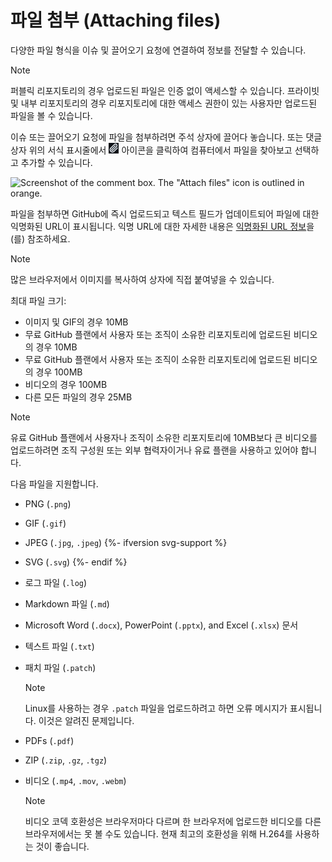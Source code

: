# 파일 첨부 (Attaching files)

다양한 파일 형식을 이슈 및 끌어오기 요청에 연결하여 정보를 전달할 수 있습니다.

> [!NOTE]  
> 퍼블릭 리포지토리의 경우 업로드된 파일은 인증 없이 액세스할 수 있습니다. 프라이빗 및 내부 리포지토리의 경우 리포지토리에 대한 액세스 권한이 있는 사용자만 업로드된 파일을 볼 수 있습니다.

이슈 또는 끌어오기 요청에 파일을 첨부하려면 주석 상자에 끌어다 놓습니다. 또는 댓글 상자 위의 서식 표시줄에서 ![alt text](<첨부-파일 첨부. paperclip.jpg>) 아이콘을 클릭하여 컴퓨터에서 파일을 찾아보고 선택하고 추가할 수 있습니다.

![Screenshot of the comment box. The "Attach files" icon is outlined in orange.](https://docs.github.com/assets/cb-21728/mw-1440/images/help/issues/attach-file-icon.webp)

파일을 첨부하면 GitHub에 즉시 업로드되고 텍스트 필드가 업데이트되어 파일에 대한 익명화된 URL이 표시됩니다. 익명 URL에 대한 자세한 내용은 [익명화된 URL 정보](/authentication/keeping-your-account-and-data-secure/about-anonymized-urls)을(를) 참조하세요.

> [!NOTE]  
> 많은 브라우저에서 이미지를 복사하여 상자에 직접 붙여넣을 수 있습니다.

최대 파일 크기:

* 이미지 및 GIF의 경우 10MB
* 무료 GitHub 플랜에서 사용자 또는 조직이 소유한 리포지토리에 업로드된 비디오의 경우 10MB
* 무료 GitHub 플랜에서 사용자 또는 조직이 소유한 리포지토리에 업로드된 비디오의 경우 100MB
* 비디오의 경우 100MB
* 다른 모든 파일의 경우 25MB

> [!NOTE]  
> 유료 GitHub 플랜에서 사용자나 조직이 소유한 리포지토리에 10MB보다 큰 비디오를 업로드하려면 조직 구성원 또는 외부 협력자이거나 유료 플랜을 사용하고 있어야 합니다.

다음 파일을 지원합니다.

* PNG (`.png`)
* GIF (`.gif`)
* JPEG (`.jpg`, `.jpeg`)
{%- ifversion svg-support %}
* SVG (`.svg`)
{%- endif %}
* 로그 파일 (`.log`)
* Markdown 파일 (`.md`)
* Microsoft Word (`.docx`), PowerPoint (`.pptx`), and Excel (`.xlsx`) 문서
* 텍스트 파일 (`.txt`)
* 패치 파일 (`.patch`)

  > [!NOTE]  
  > Linux를 사용하는 경우 `.patch` 파일을 업로드하려고 하면 오류 메시지가 표시됩니다. 이것은 알려진 문제입니다.

* PDFs (`.pdf`)
* ZIP (`.zip`, `.gz`, `.tgz`)
* 비디오 (`.mp4`, `.mov`, `.webm`)

  > [!NOTE]  
  > 비디오 코덱 호환성은 브라우저마다 다르며 한 브라우저에 업로드한 비디오를 다른 브라우저에서는 못 볼 수도 있습니다. 현재 최고의 호환성을 위해 H.264를 사용하는 것이 좋습니다.